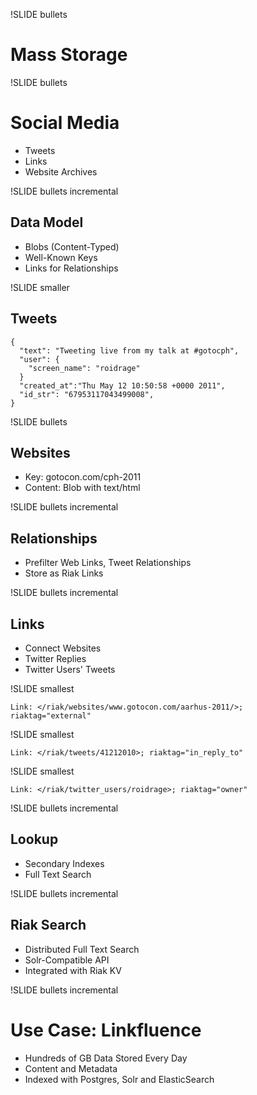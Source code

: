 !SLIDE bullets

# Mass Storage #

!SLIDE bullets

# Social Media #

* Tweets
* Links
* Website Archives

!SLIDE bullets incremental

## Data Model ##

* Blobs (Content-Typed)
* Well-Known Keys
* Links for Relationships

!SLIDE smaller

## Tweets ##

    {
      "text": "Tweeting live from my talk at #gotocph",
      "user": {
        "screen_name": "roidrage"
      }
      "created_at":"Thu May 12 10:50:58 +0000 2011",
      "id_str": "67953117043499008",
    }

!SLIDE bullets

## Websites ##

* Key: gotocon.com/cph-2011
* Content: Blob with text/html

!SLIDE bullets incremental

## Relationships ##

* Prefilter Web Links, Tweet Relationships
* Store as Riak Links

!SLIDE bullets incremental

## Links ##

* Connect Websites
* Twitter Replies
* Twitter Users' Tweets

!SLIDE smallest

    Link: </riak/websites/www.gotocon.com/aarhus-2011/>; riaktag="external"

!SLIDE smallest

    Link: </riak/tweets/41212010>; riaktag="in_reply_to"

!SLIDE smallest

    Link: </riak/twitter_users/roidrage>; riaktag="owner"

!SLIDE bullets incremental

## Lookup ##

* Secondary Indexes
* Full Text Search

!SLIDE bullets incremental

## Riak Search ##

* Distributed Full Text Search
* Solr-Compatible API
* Integrated with Riak KV

!SLIDE bullets incremental

# Use Case: Linkfluence #

* Hundreds of GB Data Stored Every Day
* Content and Metadata
* Indexed with Postgres, Solr and ElasticSearch
